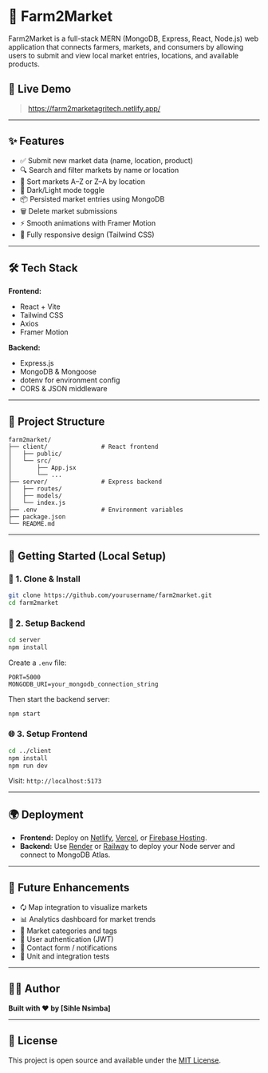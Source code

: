 # 🌾 Farm2Market

Farm2Market is a full-stack MERN (MongoDB, Express, React, Node.js) web application that connects farmers, markets, and consumers by allowing users to submit and view local market entries, locations, and available products.

## 🚀 Live Demo

> https://farm2marketagritech.netlify.app/

---

## ✨ Features

- ✅ Submit new market data (name, location, product)
- 🔍 Search and filter markets by name or location
- 📍 Sort markets A–Z or Z–A by location
- 🌙 Dark/Light mode toggle
- 📦 Persisted market entries using MongoDB
- 🗑️ Delete market submissions
- ⚡ Smooth animations with Framer Motion
- 📱 Fully responsive design (Tailwind CSS)

---

## 🛠️ Tech Stack

**Frontend:**

- React + Vite
- Tailwind CSS
- Axios
- Framer Motion

**Backend:**

- Express.js
- MongoDB & Mongoose
- dotenv for environment config
- CORS & JSON middleware

---

## 📂 Project Structure

```
farm2market/
├── client/               # React frontend
│   ├── public/
│   └── src/
│       ├── App.jsx
│       └── ...
├── server/               # Express backend
│   ├── routes/
│   ├── models/
│   └── index.js
├── .env                  # Environment variables
├── package.json
└── README.md
```

---

## 🔧 Getting Started (Local Setup)

### 📁 1. Clone & Install

```bash
git clone https://github.com/yourusername/farm2market.git
cd farm2market
```

### 🔌 2. Setup Backend

```bash
cd server
npm install
```

Create a `.env` file:

```
PORT=5000
MONGODB_URI=your_mongodb_connection_string
```

Then start the backend server:

```bash
npm start
```

### 🌐 3. Setup Frontend

```bash
cd ../client
npm install
npm run dev
```

Visit: `http://localhost:5173`

---

## 🌍 Deployment

- **Frontend:** Deploy on [Netlify](https://netlify.com), [Vercel](https://vercel.com), or [Firebase Hosting](https://firebase.google.com).
- **Backend:** Use [Render](https://render.com) or [Railway](https://railway.app) to deploy your Node server and connect to MongoDB Atlas.

---

## 📌 Future Enhancements

- 🗘️ Map integration to visualize markets
- 📊 Analytics dashboard for market trends
- 🧻 Market categories and tags
- 👥 User authentication (JWT)
- 📨 Contact form / notifications
- 🧪 Unit and integration tests

---

## 🧑‍💻 Author

**Built with ❤️ by \[Sihle Nsimba]**

---

## 📃 License

This project is open source and available under the [MIT License](LICENSE).
